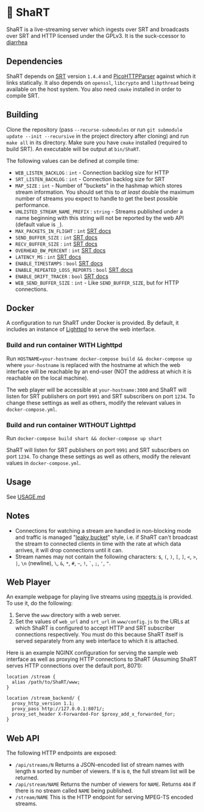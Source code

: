 # :poop: ShaRT

ShaRT is a live-streaming server which ingests over SRT and broadcasts over
SRT and HTTP licensed under the GPLv3.
It is the suck-ccessor to
[diarrhea](https://git.extremelycorporate.ca/chili-b/diarrhea)

## Dependencies

ShaRT depends on [SRT](https://github.com/Haivision/srt) version `1.4.4` and
[PicoHTTPParser](https://github.com/h2o/picohttpparser) against which it links
statically. It also depends on `openssl`, `libcrypto` and `libpthread` being
available on the host system. You also need `cmake` installed in order to
compile SRT.

## Building

Clone the repository
(pass `--recurse-submodules` or run 
`git submodule update --init --recursive` in the project directory after
cloning) and run `make all` in its directory. Make sure you have `cmake`
installed (required to build SRT). An executable will be output at `bin/ShaRT`.

The following values can be defined at compile time:

- `WEB_LISTEN_BACKLOG` : `int` - Connection backlog size for HTTP
- `SRT_LISTEN_BACKLOG` : `int` - Connection backlog size for SRT
- `MAP_SIZE` : `int` - Number of "buckets" in the hashmap which stores stream
  information. You should set this to *at least* double the maximum number of
  streams you expect to handle to get the best possible performance.
- `UNLISTED_STREAM_NAME_PREFIX` : `string` - Streams published under a name
  beginning with this string will not be reported by the web API
  (default value is `_`).
- `MAX_PACKETS_IN_FLIGHT` : `int`
  [SRT docs](https://github.com/Haivision/srt/blob/master/docs/API/API-socket-options.md#SRTO_FC)
- `SEND_BUFFER_SIZE` : `int`
  [SRT docs](https://github.com/Haivision/srt/blob/master/docs/API/API-socket-options.md#SRTO_SNDBUF)
- `RECV_BUFFER_SIZE` : `int`
  [SRT docs](https://github.com/Haivision/srt/blob/master/docs/API/API-socket-options.md#SRTO_RCVBUF)
- `OVERHEAD_BW_PERCENT` : `int`
  [SRT docs](https://github.com/Haivision/srt/blob/master/docs/API/API-socket-options.md#SRTO_OHEADBW)
- `LATENCY_MS` : `int`
  [SRT docs](https://github.com/Haivision/srt/blob/master/docs/API/API-socket-options.md#SRTO_LATENCY)
- `ENABLE_TIMESTAMPS` : `bool`
  [SRT docs](https://github.com/Haivision/srt/blob/master/docs/API/API-socket-options.md#SRTO_TSBPDMODE)
- `ENABLE_REPEATED_LOSS_REPORTS` : `bool`
  [SRT docs](https://github.com/Haivision/srt/blob/master/docs/API/API-socket-options.md#SRTO_NAKREPORT)
- `ENABLE_DRIFT_TRACER` : `bool`
  [SRT docs](https://github.com/Haivision/srt/blob/master/docs/API/API-socket-options.md#SRTO_DRIFTTRACER)
- `WEB_SEND_BUFFER_SIZE` : `int` - Like `SEND_BUFFER_SIZE`, but for HTTP
  connections.

## Docker

A configuration to run ShaRT under Docker is provided. By default, it includes an instance of
[Lighttpd](https://www.lighttpd.net/) to serve the web interface.

### Build and run container WITH Lighttpd

Run `HOSTNAME=your-hostname docker-compose build && docker-compose up` where
`your-hostname` is replaced with the hostname at which the web interface will be reachable
by an end-user (NOT the address at which it is reachable on the local machine).

The web player will be accessible at `your-hostname:3000` and ShaRT will listen for
SRT publishers on port `9991` and SRT subscribers on port `1234`. To change these
settings as well as others, modify the relevant values in `docker-compose.yml`.

### Build and run container WITHOUT Lighttpd

Run `docker-compose build shart && docker-compose up shart`

ShaRT will listen for SRT publishers on port `9991` and SRT subscribers on port `1234`.
To change these settings as well as others, modify the relevant values in `docker-compose.yml`.

## Usage

See [USAGE.md](USAGE.md)

## Notes

- Connections for watching a stream are handled in non-blocking mode and traffic
  is managed "[leaky bucket](https://en.wikipedia.org/wiki/Leaky_bucket)"
  style, i.e. if ShaRT can't broadcast the stream to connected clients in time
  with the rate at which data arrives, it will drop connections until it can.
- Stream names may not contain the following characters:
  `$`, `(`, `)`, `[`, `]`, `<`, `>`, `|`, `\n` (newline), `\`, `&`, `*`, `#`,
  `~`, `!`, `` ` ``, `;`, `'`, `"`.

## Web Player

An example webpage for playing live streams using
[mpegts.js](https://github.com/xqq/mpegts.js)
is provided. To use it, do the following:

1. Serve the `www` directory with a web server.
2. Set the values of `web_url` and `srt_url` in `www/config.js` to the URLs at
  which ShaRT is configured to accept HTTP and SRT subscriber connections
  respectively. You must do this because ShaRT itself is served separately from
  any web interface to which it is attached.

Here is an example NGINX configuration for serving the sample web interface as
well as proxying HTTP connections to ShaRT (Assuming ShaRT serves HTTP
connections over the default port, 8071):

```nginx
location /stream {
  alias /path/to/ShaRT/www;
}

location /stream_backend/ {
  proxy_http_version 1.1;
  proxy_pass http://127.0.0.1:8071/;
  proxy_set_header X-Forwarded-For $proxy_add_x_forwarded_for;
}
```

## Web API

The following HTTP endpoints are exposed:

- `/api/streams/N` Returns a JSON-encoded list of stream names with length `N`
  sorted by number of viewers. If `N` is `0`, the full stream list will be
  returned.
- `/api/stream/NAME` Returns the number of viewers for `NAME`. Returns `404` if
  there is no stream called `NAME` being published.
- `/stream/NAME` This is the HTTP endpoint for serving MPEG-TS encoded streams.
